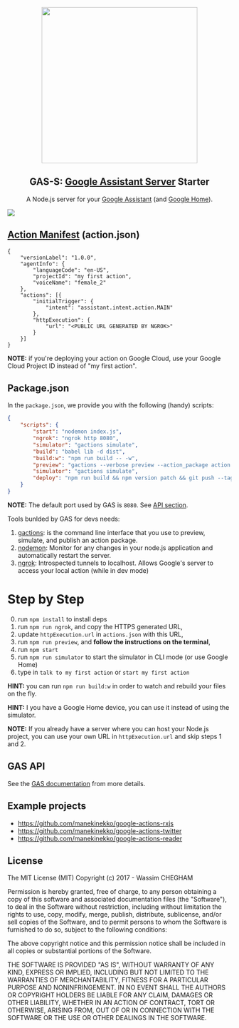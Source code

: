 <p align="center">
  <img src="https://cloud.githubusercontent.com/assets/1699357/21663314/b022ace0-d2df-11e6-8713-9f68b1c3ee3b.png" width="350">
</p>
<h2 align="center">GAS-S: <a href="https://github.com/manekinekko/google-actions-server">Google Assistant Server</a> Starter</h2>
<p align="center">A Node.js server for your <a href="https://developers.google.com/actions/">Google Assistant</a> (and <a href="https://madeby.google.com/home/">Google Home</a>).</p>

<img src="https://cdn-images-1.medium.com/max/2000/1*51-QcjdjlRiy4_ya2NjA2g.png" align="center"/>


## [Action Manifest](https://developers.google.com/actions/develop/sdk/actions) (action.json)

```
{
    "versionLabel": "1.0.0",
    "agentInfo": {
        "languageCode": "en-US",
        "projectId": "my first action",
        "voiceName": "female_2"
    },
    "actions": [{
        "initialTrigger": {
            "intent": "assistant.intent.action.MAIN"
        },
        "httpExecution": {
            "url": "<PUBLIC URL GENERATED BY NGROK>"
        }
    }]
}
```

**NOTE:** if you're deploying your action on Google Cloud, use your Google Cloud Project ID instead of "my first action".

## Package.json

In the `package.json`, we provide you with the following (handy) scripts: 

```json
{
    "scripts": {
        "start": "nodemon index.js",
        "ngrok": "ngrok http 8080",
        "simulator": "gactions simulate",
        "build": "babel lib -d dist",
        "build:w": "npm run build -- -w",
        "preview": "gactions --verbose preview --action_package action.json --invocation_name 'my first action' --preview_mins 1234",
        "simulator": "gactions simulate",
        "deploy": "npm run build && npm version patch && git push --tags && git push && npm publish"
    }
}
```

**NOTE:** The default port used by GAS is `8080`. See [API section](https://github.com/manekinekko/google-actions-server#actionserverport--8080).

Tools bunlded by GAS for devs needs:

1. [gactions](https://developers.google.com/actions/tools/gactions-cli): is the command line interface that you use to preview, simulate, and publish an action package.
1. [nodemon](https://github.com/remy/nodemon): Monitor for any changes in your node.js application and automatically restart the server.
2. [ngrok](https://github.com/inconshreveable/ngrok): Introspected tunnels to localhost. Allows Google's server to access your local action (while in dev mode)

# Step by Step

0. run `npm install` to install deps
1. run `npm run ngrok`, and copy the HTTPS generated URL,
2. update `httpExecution.url` in `actions.json` with this URL,
3. run `npm run preview`, and **follow the instructions on the terminal**,
4. run `npm start`
5. run `npm run simulator` to start the simulator in CLI mode (or use Google Home)
6. type in `talk to my first action` or `start my first action`

**HINT:** you can run `npm run build:w` in order to watch and rebuild your files on the fly.

**HINT:** I you have a Google Home device, you can use it instead of using the simulator.

**NOTE:** If you already have a server where you can host your Node.js project, you can use your own URL in `httpExecution.url` and skip steps 1 and 2.

## GAS API

See the [GAS documentation](https://github.com/manekinekko/google-actions-server) from more details.

## Example projects

- https://github.com/manekinekko/google-actions-rxjs
- https://github.com/manekinekko/google-actions-twitter
- https://github.com/manekinekko/google-actions-reader

## License

The MIT License (MIT)
Copyright (c) 2017 - Wassim CHEGHAM

Permission is hereby granted, free of charge, to any person obtaining a copy of this software and associated documentation files (the "Software"), to deal in the Software without restriction, including without limitation the rights to use, copy, modify, merge, publish, distribute, sublicense, and/or sell copies of the Software, and to permit persons to whom the Software is furnished to do so, subject to the following conditions:

The above copyright notice and this permission notice shall be included in all copies or substantial portions of the Software.

THE SOFTWARE IS PROVIDED "AS IS", WITHOUT WARRANTY OF ANY KIND, EXPRESS OR IMPLIED, INCLUDING BUT NOT LIMITED TO THE WARRANTIES OF MERCHANTABILITY, FITNESS FOR A PARTICULAR PURPOSE AND NONINFRINGEMENT. IN NO EVENT SHALL THE AUTHORS OR COPYRIGHT HOLDERS BE LIABLE FOR ANY CLAIM, DAMAGES OR OTHER LIABILITY, WHETHER IN AN ACTION OF CONTRACT, TORT OR OTHERWISE, ARISING FROM, OUT OF OR IN CONNECTION WITH THE SOFTWARE OR THE USE OR OTHER DEALINGS IN THE SOFTWARE.
